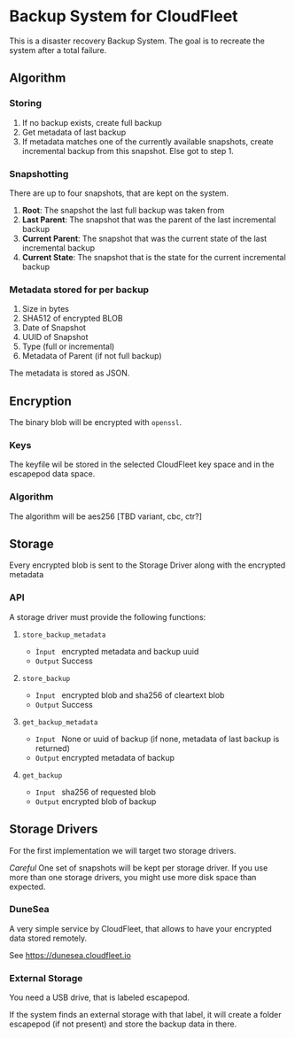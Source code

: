Backup System for CloudFleet
============================

This is a disaster recovery Backup System. The goal is to recreate the system after a total failure.

Algorithm
---------

### Storing

1. If no backup exists, create full backup
2. Get metadata of last backup
3. If metadata matches one of the currently available snapshots,
   create incremental backup from this snapshot. Else got to step 1.

### Snapshotting

There are up to four snapshots, that are kept on the system.

1. __Root__: The snapshot the last full backup was taken from
2. __Last Parent__: The snapshot that was the parent of the last incremental backup
3. __Current Parent__: The snapshot that was the current state of the last incremental backup
4. __Current State__: The snapshot that is the state for the current incremental backup

### Metadata stored for per backup

1. Size in bytes
2. SHA512 of encrypted BLOB
3. Date of Snapshot
4. UUID of Snapshot
5. Type (full or incremental)
6. Metadata of Parent (if not full backup)

The metadata is stored as JSON.


Encryption
----------

The binary blob will be encrypted with `openssl`.

### Keys

The keyfile wil be stored in the selected CloudFleet key space and in the escapepod data space.


### Algorithm

The algorithm will be aes256 [TBD variant, cbc, ctr?]

Storage
-------

Every encrypted blob is sent to the Storage Driver along with the encrypted metadata

### API

A storage driver must provide the following functions:

1. `store_backup_metadata`
   - `Ìnput ` encrypted metadata and backup uuid
   - `Output` Success

2. `store_backup`
   - `Ìnput ` encrypted blob and sha256 of cleartext blob
   - `Output` Success

3. `get_backup_metadata`
   - `Input ` None or uuid of backup (if none, metadata of last backup is returned)
   - `Output` encrypted metadata of backup

4. `get_backup`
   - `Input ` sha256 of requested blob
   - `Output` encrypted blob of backup



Storage Drivers
---------------

For the first implementation we will target two storage drivers.

_Careful_ One set of snapshots will be kept per storage driver. If you use more than one storage
drivers, you might use more disk space than expected.

### DuneSea

A very simple service by CloudFleet, that allows to have your encrypted data stored remotely.

See https://dunesea.cloudfleet.io

### External Storage

You need a USB drive, that is labeled escapepod.

If the system finds an external storage with that label, it will create a folder
escapepod (if not present) and store the backup data in there.
